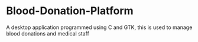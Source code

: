 # Blood-Donation-Platform
A desktop application programmed using C and GTK, this is used to manage blood donations and medical staff

